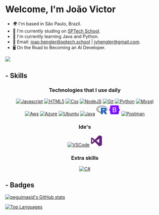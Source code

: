 Welcome, I'm João Victor
==========================

* 🌍  I'm based in São Paulo, Brazil.
* 🚀  I'm currently studing on [SPTech School](https://www.sptech.school).
* 🧠  I'm currently learning Java and Python.
* 💬  Email: joao.hengler@sptech.school | jvhengler@gmail.com.
* 🖥️  On the Road to Becoming an AI Developer.

<a href="https://www.github.com/JoaoVictorHengler" target="_blank" rel="noreferrer"><img
src="https://img.shields.io/github/followers/JoaoVictorHengler?logo=github&style=for-the-badge&color=3382ed&labelColor=171717" /></a>

<h2>- Skills</h2>

<p align="center" >
</p>

<div align="center">
  <h3>Technologies that I use daily</h3>
  <a href="https://developer.mozilla.org/en-US/docs/Web/JavaScript" target="_blank" rel="noreferrer"><img src="https://raw.githubusercontent.com/danielcranney/readme-generator/main/public/icons/skills/javascript-colored.svg" width="36" height="36" alt="Javascript" /></a>
  <a href="https://developer.mozilla.org/en-US/docs/Glossary/HTML5" target="_blank" rel="noreferrer"><img src="https://raw.githubusercontent.com/danielcranney/readme-generator/main/public/icons/skills/html5-colored.svg" width="36" height="36" alt="HTML5" /></a>
  <a href="https://developer.mozilla.org/en-US/docs/Glossary/HTML5" target="_blank" rel="noreferrer"><img src="https://user-images.githubusercontent.com/25181517/183898674-75a4a1b1-f960-4ea9-abcb-637170a00a75.png" width="36" height="36" alt="Css" /></a>
  <a href="https://nodejs.org/en/" target="_blank" rel="noreferrer"><img src="https://raw.githubusercontent.com/danielcranney/readme-generator/main/public/icons/skills/nodejs-colored.svg" width="36" height="36" alt="NodeJS" /></a>
  <a href="https://nodejs.org/en/" target="_blank" rel="noreferrer"><img src="https://user-images.githubusercontent.com/25181517/192108372-f71d70ac-7ae6-4c0d-8395-51d8870c2ef0.png" width="36" height="36" alt="Git" /></a>
  <a href="https://nodejs.org/en/" target="_blank" rel="noreferrer"><img src="https://user-images.githubusercontent.com/25181517/183423507-c056a6f9-1ba8-4312-a350-19bcbc5a8697.png" width="36" height="36" alt="Python" /></a>
  <a href="https://nodejs.org/en/" target="_blank" rel="noreferrer"><img src="https://user-images.githubusercontent.com/25181517/183896128-ec99105a-ec1a-4d85-b08b-1aa1620b2046.png" width="36" height="36" alt="Mysql" /></a>
  <br/>
  <a href="https://nodejs.org/en/" target="_blank" rel="noreferrer"><img src="https://user-images.githubusercontent.com/25181517/183896132-54262f2e-6d98-41e3-8888-e40ab5a17326.png" width="36" height="36" alt="Aws" /></a>
  <a href="https://nodejs.org/en/" target="_blank" rel="noreferrer"><img src="https://user-images.githubusercontent.com/25181517/183911544-95ad6ba7-09bf-4040-ac44-0adafedb9616.png" width="36" height="36" alt="Azure" /></a>
  <a href="https://nodejs.org/en/" target="_blank" rel="noreferrer"><img src="https://user-images.githubusercontent.com/25181517/186884153-99edc188-e4aa-4c84-91b0-e2df260ebc33.png" width="36" height="36" alt="Ubuntu" /></a>
  <a href="https://nodejs.org/en/" target="_blank" rel="noreferrer"><img src="https://user-images.githubusercontent.com/25181517/117201156-9a724800-adec-11eb-9a9d-3cd0f67da4bc.png" width="36" height="36" alt="Java" /></a>
  <a href="https://nodejs.org/en/" target="_blank" rel="noreferrer"><img src="https://github.com/devicons/devicon/blob/master/icons/r/r-original.svg" width="36" height="36" alt="R" /></a>
  <a href="https://nodejs.org/en/" target="_blank" rel="noreferrer"><img src="https://github.com/devicons/devicon/blob/master/icons/bootstrap/bootstrap-original.svg" width="36" height="36" alt="Bootstrap" /></a>
  <a href="https://nodejs.org/en/" target="_blank" rel="noreferrer"><img src="https://user-images.githubusercontent.com/25181517/192109061-e138ca71-337c-4019-8d42-4792fdaa7128.png" width="36" height="36" alt="Postman" /></a>
</div>

<div align="center">
  <h3>Ide's</h3>
  <a href="https://nodejs.org/en/" target="_blank" rel="noreferrer"><img src="https://user-images.githubusercontent.com/25181517/192108891-d86b6220-e232-423a-bf5f-90903e6887c3.png" width="36" height="36" alt="VSCode" /></a>
  <a href="https://nodejs.org/en/" target="_blank" rel="noreferrer"><img src="https://github.com/devicons/devicon/blob/master/icons/visualstudio/visualstudio-plain.svg" width="36" height="36" alt="VStudio" /></a>
</div>

<div align="center">
  <h3>Extra skills</h3>
  <a href="https://nodejs.org/en/" target="_blank" rel="noreferrer"><img src="https://user-images.githubusercontent.com/25181517/121405384-444d7300-c95d-11eb-959f-913020d3bf90.png" width="36" height="36" alt="C#" /></a>
</div>

<h2>- Badges</h2>

<a href="http://www.github.com/JoaoVictorHengler"><img src="https://github-readme-stats-peguimasid.vercel.app/api?username=JoaoVictorHengler&show_icons=true&hide=&count_private=true&title_color=3382ed&text_color=ffffff&icon_color=3382ed&bg_color=171717&hide_border=true&show_icons=true" alt="peguimasid's GitHub stats" /></a>


<a href="https://github.com/JoaoVictorHengler" align="left"><img src="https://github-readme-stats-peguimasid.vercel.app/api/top-langs/?username=JoaoVictorHengler&layout=compact&title_color=3382ed&text_color=ffffff&icon_color=3382ed&bg_color=171717&hide_border=true&locale=en&custom_title=Top%20%Languages" alt="Top Languages" /></a>
